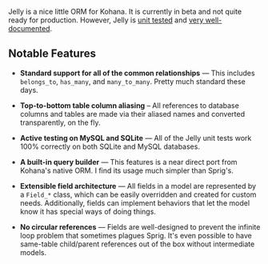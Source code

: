 Jelly is a nice little ORM for Kohana. It is currently in beta and not quite ready for production. However, Jelly is [unit tested](http://github.com/jonathangeiger/jelly-tests) and [very well-documented](http://wiki.github.com/jonathangeiger/kohana-jelly/).

## Notable Features

* **Standard support for all of the common relationships** — This includes `belongs_to`, `has_many`, and `many_to_many`. Pretty much standard these days.

* **Top-to-bottom table column aliasing** – All references to database columns and tables are made via their aliased names and converted transparently, on the fly. 

* **Active testing on MySQL and SQLite** — All of the Jelly unit tests work 100% correctly on both SQLite and MySQL databases. 

* **A built-in query builder** — This features is a near direct port from Kohana's native ORM. I find its usage much simpler than Sprig's.

* **Extensible field architecture** — All fields in a model are represented by a `Field_*` class, which can be easily overridden and created for custom needs. Additionally, fields can implement behaviors that let the model know it has special ways of doing things.

* **No circular references** — Fields are well-designed to prevent the infinite loop problem that sometimes plagues Sprig. It's even possible to have same-table child/parent references out of the box without intermediate models.
